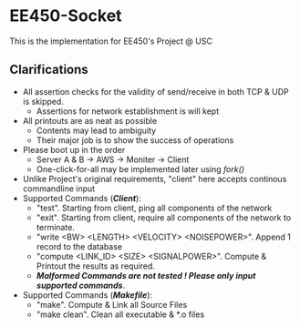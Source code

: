 # EE450-Socket
This is the implementation for EE450's Project @ USC

## Clarifications
- All assertion checks for the validity of send/receive in both TCP & UDP is skipped.
  - Assertions for network establishment is will kept
- All printouts are as neat as possible
  - Contents may lead to ambiguity
  - Their major job is to show the success of operations
- Please boot up in the order
  - Server A & B -> AWS -> Moniter -> Client
  - One-click-for-all may be implemented later using *fork()*
- Unlike Project's original requirements, "client" here accepts continous commandline input
- Supported Commands (***Client***):
  - "test". Starting from client, ping all components of the network
  - "exit". Starting from client, require all components of the network to terminate.
  - "write \<BW> \<LENGTH> \<VELOCITY> \<NOISEPOWER>". Append 1 record to the database
  - "compute \<LINK_ID> \<SIZE> \<SIGNALPOWER>". Compute & Printout the results as required.
  - ***Malformed Commands are not tested ! Please only input supported commands***.
- Supported Commands (***Makefile***):
  - "make". Compute & Link all Source Files
  - "make clean". Clean all executable & *.o files

